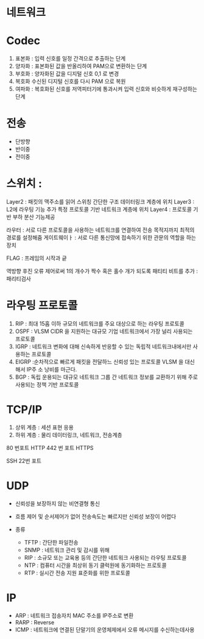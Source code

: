 # 네트워크 

# Codec 
1. 표본화 : 입력 신호를  일정 간격으로 추출하는 단계
2. 양자화 : 표본화된 값을 반올리하여 PAM으로 변환하는 단계
3. 부호화 : 양자화된 값을 디지털 신호 0,1 로 변경 
4. 복호화 수신된 디지털 신호를 다시 PAM 으로 복원
5. 여파화 : 복호화된 신호를 저역피터기에 통과시켜 입력 신호와 비슷하게 재구성하는 단계

# 전송 
- 단방향 
- 반이중 
- 전이중 


# 스위치 :
Layer2 : 패킷의 맥주소를 읽어 스위칭 간단한 구조 데이터링크 계층에 위치
Layer3  : L2에 라우팅 기능 추가 특정 프로토콜 기반 네트워크 계층에 위치
Layer4 : 프로토콜 기반 부하 분산 기능제공

라우터 : 서로 다른 프로토콜을 사용하는 네트워크를 연결하여 전송 목적지까지 최적의 경로를 설정해줌
게이트웨이ㅏ : 서로 다른 통신망에 접속하기 위한 관문의 역할을 하는 장치


FLAG : 프레임의 시작과 긑


역방향 후진 오류 제어로써 1의 개수가 짝수 혹은 홀수 개가 되도록 패티티 비트를 추가
: 패리티검사

# 라우팅 프로토콜 
1. RIP : 최대 15홉 이하 규모의 네트워크를 주요 대상으로 하는 라우팅 프로토콜 
2. OSPF : VLSM CIDR 을 지원하는 대규모 기업 네트워크에서 가장 널리 사용되는 프로토콜 
3. IGRP : 네트워크 변화에 대해 신속하게 반응할 수 있는 독립적 네트워크내에서만 사용하는 프로토콜 
4. EIGRP :순차적으로 빠르게 패킷을 전달하느 신뢰성 있는 프로토콜 VLSM 을 대신해서 IP주 소 낭비를 마근다.
5. BGP : 독립 운용되는 대규모 네트워크 그룹 간 네트워크 정보를 교환하기 위해 주로 사용되는 정책 기반 프로토콜 



# TCP/IP 
1. 상위 계층 : 세션 표현 응용
2. 하위 계층 : 물리 데이터링크, 네트워크, 전송계층



80 번포트 HTTP
442 번 포트 HTTPS 

SSH 22번 포트 


# UDP
- 신뢰성을 보장하지 않는 비연결형 통신 
- 흐름 제어 및 순서제어가 없어 전송속도는 빠르지만 신뢰성 보장이 어렵다

- 종류 
  - TFTP : 간단한 파일전송 
  - SNMP : 네트워크 관리 및 감시를 위해
  - RIP : 소규모 또는 교육용 등의 간단한 네트워크 사용되는 라우팅 프로토콜
  - NTP : 컴퓨터 시간을 최상위 동기 클럭원에 동기화하는 프로토콜
  - RTP : 실시간 전송 지원 표준화를 위한 프로토콜 


# IP
- ARP : 네트워크 접송자치 MAC 주소를 IP주소로 변환 
- RARP : Reverse 
- ICMP : 네트워크에 연결된 단말기의 운영체제에서 오류 메시지를 수신하는데사용 